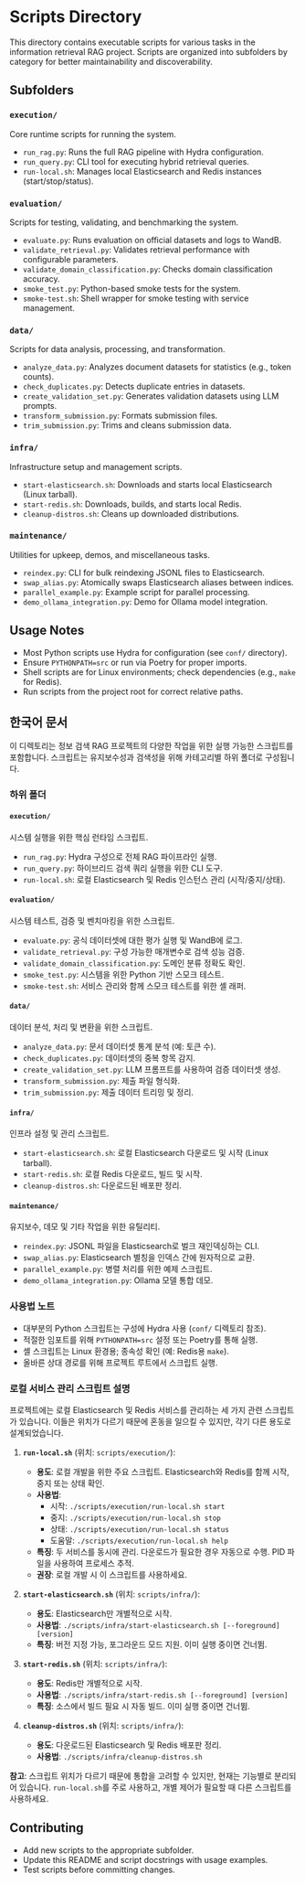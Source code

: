 # Scripts Directory

This directory contains executable scripts for various tasks in the information retrieval RAG project. Scripts are organized into subfolders by category for better maintainability and discoverability.

## Subfolders

### `execution/`
Core runtime scripts for running the system.
- `run_rag.py`: Runs the full RAG pipeline with Hydra configuration.
- `run_query.py`: CLI tool for executing hybrid retrieval queries.
- `run-local.sh`: Manages local Elasticsearch and Redis instances (start/stop/status).

### `evaluation/`
Scripts for testing, validating, and benchmarking the system.
- `evaluate.py`: Runs evaluation on official datasets and logs to WandB.
- `validate_retrieval.py`: Validates retrieval performance with configurable parameters.
- `validate_domain_classification.py`: Checks domain classification accuracy.
- `smoke_test.py`: Python-based smoke tests for the system.
- `smoke-test.sh`: Shell wrapper for smoke testing with service management.

### `data/`
Scripts for data analysis, processing, and transformation.
- `analyze_data.py`: Analyzes document datasets for statistics (e.g., token counts).
- `check_duplicates.py`: Detects duplicate entries in datasets.
- `create_validation_set.py`: Generates validation datasets using LLM prompts.
- `transform_submission.py`: Formats submission files.
- `trim_submission.py`: Trims and cleans submission data.

### `infra/`
Infrastructure setup and management scripts.
- `start-elasticsearch.sh`: Downloads and starts local Elasticsearch (Linux tarball).
- `start-redis.sh`: Downloads, builds, and starts local Redis.
- `cleanup-distros.sh`: Cleans up downloaded distributions.

### `maintenance/`
Utilities for upkeep, demos, and miscellaneous tasks.
- `reindex.py`: CLI for bulk reindexing JSONL files to Elasticsearch.
- `swap_alias.py`: Atomically swaps Elasticsearch aliases between indices.
- `parallel_example.py`: Example script for parallel processing.
- `demo_ollama_integration.py`: Demo for Ollama model integration.

## Usage Notes
- Most Python scripts use Hydra for configuration (see `conf/` directory).
- Ensure `PYTHONPATH=src` or run via Poetry for proper imports.
- Shell scripts are for Linux environments; check dependencies (e.g., `make` for Redis).
- Run scripts from the project root for correct relative paths.

## 한국어 문서

이 디렉토리는 정보 검색 RAG 프로젝트의 다양한 작업을 위한 실행 가능한 스크립트를 포함합니다. 스크립트는 유지보수성과 검색성을 위해 카테고리별 하위 폴더로 구성됩니다.

### 하위 폴더

#### `execution/`
시스템 실행을 위한 핵심 런타임 스크립트.
- `run_rag.py`: Hydra 구성으로 전체 RAG 파이프라인 실행.
- `run_query.py`: 하이브리드 검색 쿼리 실행을 위한 CLI 도구.
- `run-local.sh`: 로컬 Elasticsearch 및 Redis 인스턴스 관리 (시작/중지/상태).

#### `evaluation/`
시스템 테스트, 검증 및 벤치마킹을 위한 스크립트.
- `evaluate.py`: 공식 데이터셋에 대한 평가 실행 및 WandB에 로그.
- `validate_retrieval.py`: 구성 가능한 매개변수로 검색 성능 검증.
- `validate_domain_classification.py`: 도메인 분류 정확도 확인.
- `smoke_test.py`: 시스템을 위한 Python 기반 스모크 테스트.
- `smoke-test.sh`: 서비스 관리와 함께 스모크 테스트를 위한 셸 래퍼.

#### `data/`
데이터 분석, 처리 및 변환을 위한 스크립트.
- `analyze_data.py`: 문서 데이터셋 통계 분석 (예: 토큰 수).
- `check_duplicates.py`: 데이터셋의 중복 항목 감지.
- `create_validation_set.py`: LLM 프롬프트를 사용하여 검증 데이터셋 생성.
- `transform_submission.py`: 제출 파일 형식화.
- `trim_submission.py`: 제출 데이터 트리밍 및 정리.

#### `infra/`
인프라 설정 및 관리 스크립트.
- `start-elasticsearch.sh`: 로컬 Elasticsearch 다운로드 및 시작 (Linux tarball).
- `start-redis.sh`: 로컬 Redis 다운로드, 빌드 및 시작.
- `cleanup-distros.sh`: 다운로드된 배포판 정리.

#### `maintenance/`
유지보수, 데모 및 기타 작업을 위한 유틸리티.
- `reindex.py`: JSONL 파일을 Elasticsearch로 벌크 재인덱싱하는 CLI.
- `swap_alias.py`: Elasticsearch 별칭을 인덱스 간에 원자적으로 교환.
- `parallel_example.py`: 병렬 처리를 위한 예제 스크립트.
- `demo_ollama_integration.py`: Ollama 모델 통합 데모.

### 사용법 노트
- 대부분의 Python 스크립트는 구성에 Hydra 사용 (`conf/` 디렉토리 참조).
- 적절한 임포트를 위해 `PYTHONPATH=src` 설정 또는 Poetry를 통해 실행.
- 셸 스크립트는 Linux 환경용; 종속성 확인 (예: Redis용 `make`).
- 올바른 상대 경로를 위해 프로젝트 루트에서 스크립트 실행.

### 로컬 서비스 관리 스크립트 설명
프로젝트에는 로컬 Elasticsearch 및 Redis 서비스를 관리하는 세 가지 관련 스크립트가 있습니다. 이들은 위치가 다르기 때문에 혼동을 일으킬 수 있지만, 각기 다른 용도로 설계되었습니다.

1. **`run-local.sh`** (위치: `scripts/execution/`):
   - **용도**: 로컬 개발을 위한 주요 스크립트. Elasticsearch와 Redis를 함께 시작, 중지 또는 상태 확인.
   - **사용법**:
     - 시작: `./scripts/execution/run-local.sh start`
     - 중지: `./scripts/execution/run-local.sh stop`
     - 상태: `./scripts/execution/run-local.sh status`
     - 도움말: `./scripts/execution/run-local.sh help`
   - **특징**: 두 서비스를 동시에 관리. 다운로드가 필요한 경우 자동으로 수행. PID 파일을 사용하여 프로세스 추적.
   - **권장**: 로컬 개발 시 이 스크립트를 사용하세요.

2. **`start-elasticsearch.sh`** (위치: `scripts/infra/`):
   - **용도**: Elasticsearch만 개별적으로 시작.
   - **사용법**: `./scripts/infra/start-elasticsearch.sh [--foreground] [version]`
   - **특징**: 버전 지정 가능, 포그라운드 모드 지원. 이미 실행 중이면 건너뜀.

3. **`start-redis.sh`** (위치: `scripts/infra/`):
   - **용도**: Redis만 개별적으로 시작.
   - **사용법**: `./scripts/infra/start-redis.sh [--foreground] [version]`
   - **특징**: 소스에서 빌드 필요 시 자동 빌드. 이미 실행 중이면 건너뜀.

4. **`cleanup-distros.sh`** (위치: `scripts/infra/`):
   - **용도**: 다운로드된 Elasticsearch 및 Redis 배포판 정리.
   - **사용법**: `./scripts/infra/cleanup-distros.sh`

**참고**: 스크립트 위치가 다르기 때문에 통합을 고려할 수 있지만, 현재는 기능별로 분리되어 있습니다. `run-local.sh`를 주로 사용하고, 개별 제어가 필요할 때 다른 스크립트를 사용하세요.

## Contributing
- Add new scripts to the appropriate subfolder.
- Update this README and script docstrings with usage examples.
- Test scripts before committing changes.
